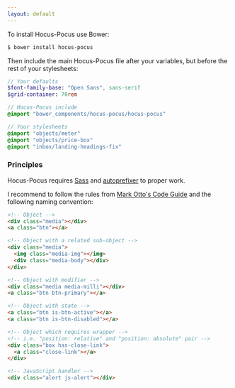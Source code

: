 ```yaml
---
layout: default
---
```


To install Hocus-Pocus use Bower:

```sh
$ bower install hocus-pocus
```

Then include the main Hocus-Pocus file after your variables, but before
the rest of your stylesheets:

```sass
// Your defaults
$font-family-base: "Open Sans", sans-serif
$grid-container: 70rem

// Hocus-Pocus include
@import "bower_components/hocus-pocus/hocus-pocus"

// Your stylesheets
@import "objects/meter"
@import "objects/price-box"
@import "inbox/landing-headings-fix"
```

### Principles

Hocus-Pocus requires [Sass](http://sass-lang.com) and
[autoprefixer](https://github.com/postcss/autoprefixer) to proper work.

I recommend to follow the rules from [Mark Otto's Code Guide](http://codeguide.co/#css)
and the following naming convention:

```html
<!-- Object -->
<div class="media"></div>
<a class="btn"></a>

<!-- Object with a related sub-object -->
<div class="media">
  <img class="media-img"></img>
  <div class="media-body"></div>
</div>

<!-- Object with modifier -->
<div class="media media-milli"></div>
<a class="btn btn-primary"></a>

<!-- Object with state -->
<a class="btn is-btn-active"></a>
<a class="btn is-btn-disabled"></a>

<!-- Object which requires wrapper -->
<!-- i.e. "position: relative" and "position: absolute" pair -->
<div class="box has-close-link">
  <a class="close-link"></a>
</div>

<!-- JavaScript handler -->
<div class="alert js-alert"></div>
```
